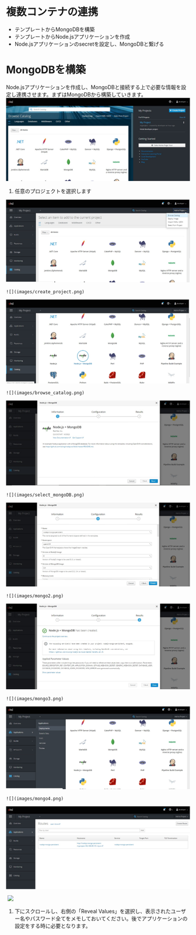 # 複数コンテナの連携

- テンプレートからMongoDBを構築
- テンプレートからNode.jsアプリケーションを作成
- Node.jsアプリケーションのsecretを設定し、MongoDBと繋げる

# MongoDBを構築
Node.jsアプリケーションを作成し、MongoDBと接続する上で必要な情報を設定し連携させます。まずはMongoDBから構築していきます。
![OpenShift1](https://github.com/osonoi/minishift/blob/master/image/1.jpg "1")

1. 任意のプロジェクトを選択します

![OpenShift2](https://github.com/osonoi/minishift/blob/master/image/2.jpg "2")

    ![](images/create_project.png)

![OpenShift3](https://github.com/osonoi/minishift/blob/master/image/3.jpg "3")

    ![](images/browse_catalog.png)

![OpenShift4](https://github.com/osonoi/minishift/blob/master/image/4.jpg "4")

    ![](images/select_mongoDB.png)

![OpenShift5](https://github.com/osonoi/minishift/blob/master/image/5.jpg "5")
  
    ![](images/mongo2.png)

![OpenShift6](https://github.com/osonoi/minishift/blob/master/image/6.jpg "6")

    ![](images/mongo3.png)

![OpenShift7](https://github.com/osonoi/minishift/blob/master/image/7.jpg "7")

    ![](images/mongo4.png)

![OpenShift8](https://github.com/osonoi/minishift/blob/master/image/8.jpg "8")

    ![](images/mongo5.png)

1. 下にスクロールし、右側の「Reveal Values」を選択し、表示されたユーザー名やパスワード全てをメモしておいてください。後でアプリケーションの設定をする時に必要となります。

